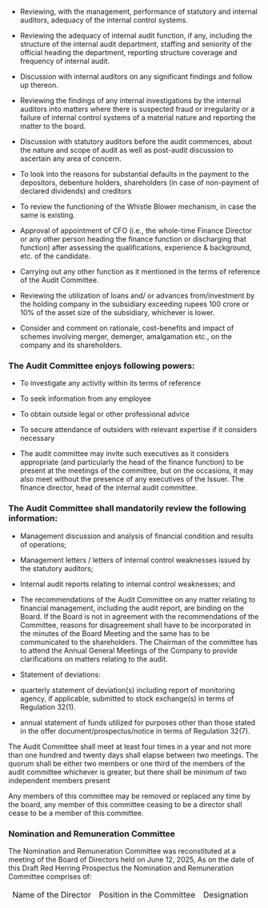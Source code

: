 * Reviewing, with the management, performance of statutory and internal auditors, adequacy of the internal control systems.

* Reviewing the adequacy of internal audit function, if any, including the structure of the internal audit department, staffing and seniority of the official heading the department, reporting structure coverage and frequency of internal audit.

* Discussion with internal auditors on any significant findings and follow up thereon.

* Reviewing the findings of any internal investigations by the internal auditors into matters where there is suspected fraud or irregularity or a failure of internal control systems of a material nature and reporting the matter to the board.

* Discussion with statutory auditors before the audit commences, about the nature and scope of audit as well as post-audit discussion to ascertain any area of concern.

* To look into the reasons for substantial defaults in the payment to the depositors, debenture holders, shareholders (in case of non-payment of declared dividends) and creditors

* To review the functioning of the Whistle Blower mechanism, in case the same is existing.

* Approval of appointment of CFO (i.e., the whole-time Finance Director or any other person heading the finance function or discharging that function) after assessing the qualifications, experience & background, etc. of the candidate.

* Carrying out any other function as it mentioned in the terms of reference of the Audit Committee.

* Reviewing the utilization of loans and/ or advances from/investment by the holding company in the subsidiary exceeding rupees 100 crore or 10% of the asset size of the subsidiary, whichever is lower.

* Consider and comment on rationale, cost-benefits and impact of schemes involving merger, demerger, amalgamation etc., on the company and its shareholders.

### The Audit Committee enjoys following powers:

* To investigate any activity within its terms of reference

* To seek information from any employee

* To obtain outside legal or other professional advice

* To secure attendance of outsiders with relevant expertise if it considers necessary

* The audit committee may invite such executives as it considers appropriate (and particularly the head of the finance function) to be present at the meetings of the committee, but on the occasions, it may also meet without the presence of any executives of the Issuer. The finance director, head of the internal audit committee.

### The Audit Committee shall mandatorily review the following information:

* Management discussion and analysis of financial condition and results of operations;

* Management letters / letters of internal control weaknesses issued by the statutory auditors;

* Internal audit reports relating to internal control weaknesses; and

* The recommendations of the Audit Committee on any matter relating to financial management, including the audit report, are binding on the Board. If the Board is not in agreement with the recommendations of the Committee, reasons for disagreement shall have to be incorporated in the minutes of the Board Meeting and the same has to be communicated to the shareholders. The Chairman of the committee has to attend the Annual General Meetings of the Company to provide clarifications on matters relating to the audit.

* Statement of deviations:

- quarterly statement of deviation(s) including report of monitoring agency, if applicable, submitted to stock exchange(s) in terms of Regulation 32(1).

- annual statement of funds utilized for purposes other than those stated in the offer document/prospectus/notice in terms of Regulation 32(7).

The Audit Committee shall meet at least four times in a year and not more than one hundred and twenty days shall elapse between two meetings. The quorum shall be either two members or one third of the members of the audit committee whichever is greater, but there shall be minimum of two independent members present

Any members of this committee may be removed or replaced any time by the board, any member of this committee ceasing to be a director shall cease to be a member of this committee.

### Nomination and Remuneration Committee

The Nomination and Remuneration Committee was reconstituted at a meeting of the Board of Directors held on June 12, 2025, As on the date of this Draft Red Herring Prospectus the Nomination and Remuneration Committee comprises of:

<table><thead><tr><td>Name of the Director</td><td>Position in the Committee</td><td>Designation</td></tr></thead></table>